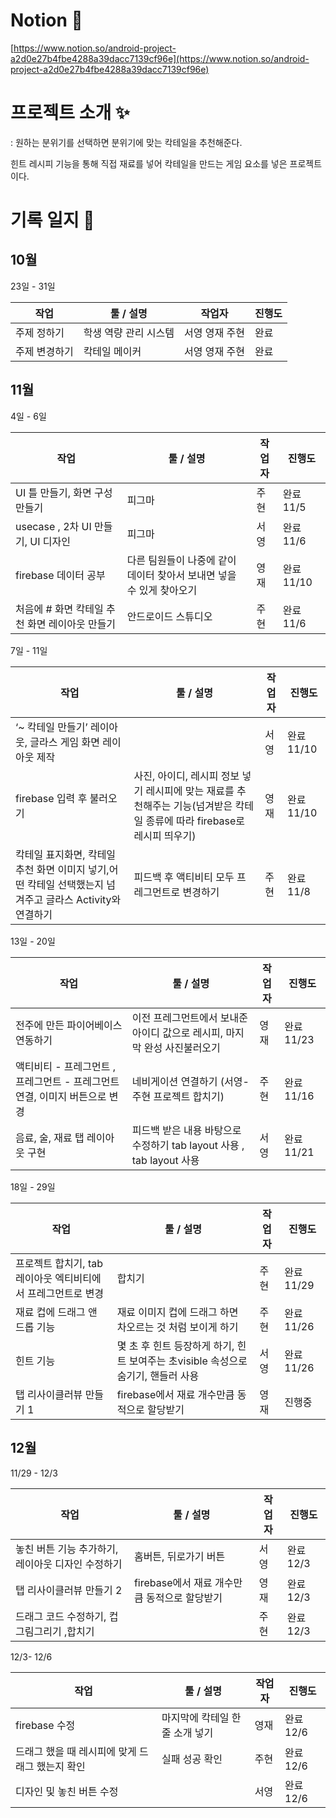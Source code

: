 # Notion 📝

[https://www.notion.so/android-project-a2d0e27b4fbe4288a39dacc7139cf96e](https://www.notion.so/android-project-a2d0e27b4fbe4288a39dacc7139cf96e)

# 프로젝트 소개 ✨

: 원하는 분위기를 선택하면 분위기에 맞는 칵테일을 추천해준다.

힌트 레시피 기능을 통해 직접 재료를 넣어 칵테일을 만드는 게임 요소를 넣은 프로젝트이다.

# 기록 일지 💫

## 10월

23일 - 31일

| 작업 | 툴 / 설명 | 작업자 | 진행도 |
| --- | --- | --- | --- |
| 주제 정하기 | 학생 역량 관리 시스템 | 서영 영재 주현 | 완료 |
| 주제 변경하기 | 칵테일 메이커 | 서영 영재 주현 | 완료 |

## 11월

4일 - 6일

| 작업 | 툴 / 설명 | 작업자 | 진행도 |
| --- | --- | --- | --- |
| UI 틀 만들기, 화면 구성 만들기 | 피그마 | 주현 | 완료 11/5 |
| usecase , 2차 UI 만들기, UI 디자인  | 피그마 | 서영 | 완료 11/6 |
| firebase 데이터 공부 | 다른 팀원들이 나중에 같이 데이터 찾아서 보내면 넣을 수 있게 찾아오기 | 영재 | 완료 11/10  |
| 처음에 # 화면 칵테일 추천 화면 레이아웃 만들기 | 안드로이드 스튜디오 | 주현 | 완료 11/6 |

7일 - 11일

| 작업 | 툴 / 설명 | 작업자 | 진행도      |
| --- | --- |-----|----------|
| ‘~ 칵테일 만들기’ 레이아웃, 글라스 게임 화면 레이아웃 제작  |  | 서영  | 완료 11/10 |
| firebase 입력 후 불러오기 | 사진, 아이디, 레시피 정보 넣기 레시피에 맞는 재료를 추천해주는 기능(넘겨받은 칵테일 종류에 따라 firebase로 레시피 띄우기) | 영재  | 완료 11/10 |
| 칵테일 표지화면, 칵테일 추천 화면 이미지 넣기,어떤 칵테일 선택했는지 넘겨주고 글라스 Activity와 연결하기| 피드백 후 액티비티 모두 프레그먼트로 변경하기 | 주현  | 완료 11/8  |

13일 - 20일

| 작업 | 툴 / 설명 | 작업자 | 진행도 |
| --- | --- | --- | --- |
| 전주에 만든 파이어베이스 연동하기  | 이전 프레그먼트에서 보내준 아이디 값으로 레시피, 마지막 완성 사진불러오기  | 영재 | 완료 11/23 |
| 액티비티 - 프레그먼트 , 프레그먼트 - 프레그먼트 연결, 이미지 버튼으로 변경 | 네비게이션 연결하기 (서영-주현 프로젝트 합치기)  | 주현 | 완료 11/16 |
| 음료, 술, 재료 탭 레이아웃 구현 | 피드백 받은 내용 바탕으로 수정하기 tab layout 사용 , tab layout 사용 | 서영 | 완료 11/21 |

18일 - 29일

| 작업 | 툴 / 설명 | 작업자 | 진행도 |
| --- | --- | --- | --- |
| 프로젝트 합치기, tab 레이아웃 엑티비티에서 프레그먼트로 변경 | 합치기 | 주현  | 완료 11/29 |
| 재료 컵에 드래그 앤 드롭 기능 | 재료 이미지 컵에 드래그 하면 차오르는 것 처럼 보이게 하기 | 주현 | 완료 11/26 |
| 힌트 기능 | 몇 초 후 힌트 등장하게 하기, 힌트 보여주는 초visible 속성으로 숨기기, 핸들러 사용 | 서영 | 완료 11/26 |
| 탭 리사이클러뷰 만들기 1 | firebase에서 재료 개수만큼 동적으로 할당받기 | 영재 | 진행중 |

## 12월

11/29 - 12/3

| 작업 | 툴 / 설명 | 작업자 | 진행도 |
| --- | --- | --- | --- |
| 놓친 버튼 기능 추가하기, 레이아웃 디자인 수정하기 | 홈버튼, 뒤로가기 버튼 | 서영 | 완료 12/3 |
| 탭 리사이클러뷰 만들기 2 | firebase에서 재료 개수만큼 동적으로 할당받기 | 영재 | 완료 12/3 |
| 드래그 코드 수정하기, 컵 그림그리기 ,합치기 |  | 주현 | 완료 12/3 |

12/3- 12/6

| 작업 | 툴 / 설명 | 작업자 | 진행도 |
| --- | --- | --- | --- |
| firebase 수정 | 마지막에 칵테일 한 줄 소개 넣기 | 영재 | 완료 12/6 |
| 드래그 했을 때 레시피에 맞게 드래그 했는지 확인 | 실패 성공 확인 | 주현 | 완료 12/6 |
| 디자인 및 놓친 버튼 수정 |  | 서영 | 완료 12/6 |